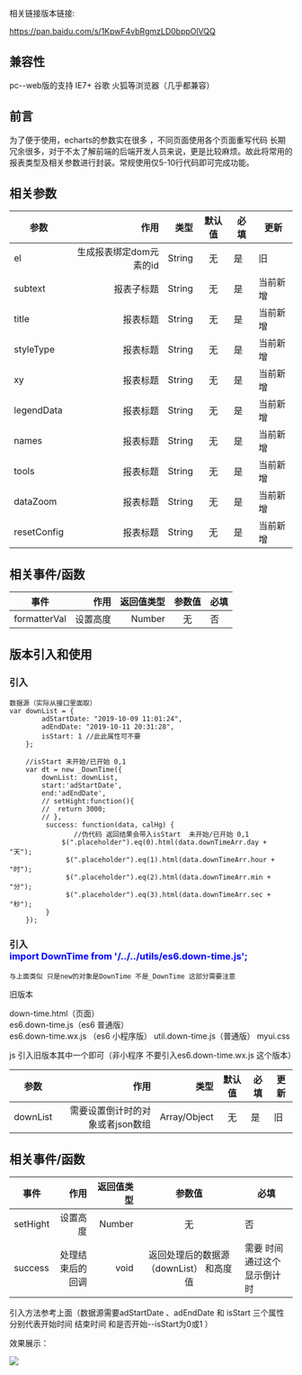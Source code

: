 
相关链接版本链接:

https://pan.baidu.com/s/1KpwF4vbRgmzLD0bppOlVQQ


## 兼容性
   pc--web版的支持 IE7+  谷歌 火狐等浏览器（几乎都兼容）
## 前言
  为了便于使用，echarts的参数实在很多 ，不同页面使用各个页面重写代码 长期冗余很多，对于不太了解前端的后端开发人员来说，更是比较麻烦。故此将常用的报表类型及相关参数进行封装。常规使用仅5-10行代码即可完成功能。
	

## 相关参数

| 参数       | 作用   |类型    |  默认值 |必填 |更新 |
| --------   | -----:  |-----:  | :----:  |--- |-----|
| el  | 生成报表绑定dom元素的id |String |  无  |是|旧|
| subtext      | 报表子标题 |String  |   无   |是 |当前新增|
| title        | 报表标题| String  |   无   |是 |当前新增|
| styleType        | 报表标题| String  |   无   |是 |当前新增|
| xy        | 报表标题| String  |   无   |是 |当前新增|
| legendData        | 报表标题| String  |   无   |是 |当前新增|
| names        | 报表标题| String  |   无   |是 |当前新增|
| tools        | 报表标题| String  |   无   |是 |当前新增|
| dataZoom        | 报表标题| String  |   无   |是 |当前新增|
| resetConfig        | 报表标题| String  |   无   |是 |当前新增|


## 相关事件/函数

| 事件       | 作用     |返回值类型    | 参数值 |必填 |
| --------   | -----:  |-----:  | :----:  |--- |
| formatterVal   | 设置高度 |Number|  无  |否|



## 版本引入和使用
### 引入 	<div style="color:orange"><script src="xx/util.down-time.v1.1.js"></script></div>


    数据源（实际从接口里面取）
    var downList = {
			adStartDate: "2019-10-09 11:01:24",
			adEndDate: "2019-10-11 20:31:28",
			isStart: 1 //此此属性可不要
		};

		//isStart 未开始/已开始 0,1
		var dt = new _DownTime({
			downList: downList,
			start:'adStartDate',
			end:'adEndDate',
			// setHight:function(){
			// 	return 3000;
			// },
			 success: function(data, calHg) {
          			//伪代码 返回结果会带入isStart  未开始/已开始 0,1
			   	 $(".placeholder").eq(0).html(data.downTimeArr.day + "天");
			 	  $(".placeholder").eq(1).html(data.downTimeArr.hour + "时");
			 	  $(".placeholder").eq(2).html(data.downTimeArr.min + "分");
			 	  $(".placeholder").eq(3).html(data.downTimeArr.sec + "秒");
			 }
		});
### 引入 <div style="color:blue">	import DownTime from '/../../utils/es6.down-time.js';		</div>

    与上面类似 只是new的对象是DownTime 不是_DownTime 这部分需要注意


旧版本

down-time.html（页面）	
es6.down-time.js（es6 普通版）	
es6.down-time.wx.js	（es6 小程序版）
util.down-time.js（普通版）
myui.css

js 引入旧版本其中一个即可（非小程序 不要引入es6.down-time.wx.js 这个版本）

| 参数       | 作用   |类型    |  默认值 |必填 |更新 |
| --------   | -----:  |-----:  | :----:  |--- |-----|
| downList  | 需要设置倒计时的对象或者json数组 |Array/Object  |  无  |是|旧|


## 相关事件/函数

| 事件       | 作用     |返回值类型    | 参数值 |必填 |
| --------   | -----:  |-----:  | :----:  |--- |
| setHight   | 设置高度 |Number|  无  |否|
| success    | 处理结束后的回调 | void |   返回处理后的数据源（downList） 和高度值    |需要 时间通过这个显示倒计时 |

引入方法参考上面（数据源需要adStartDate 、adEndDate 和 isStart 三个属性 分别代表开始时间 结束时间 和是否开始--isStart为0或1 ）

效果展示：
 
 <p><image src="https://github.com/ten-ken/image/blob/master/relate_img/down-time.png?raw=true"/></p>



